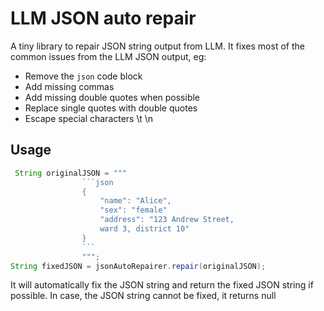 # LLM JSON auto repair

A tiny library to repair JSON string output from LLM. It fixes most of the common issues from the LLM JSON output, eg:

* Remove the ```json``` code block
* Add missing commas
* Add missing double quotes when possible
* Replace single quotes with double quotes
* Escape special characters \t \n

## Usage

```java
 String originalJSON = """
                ```json
                {
                    "name": "Alice",
                    "sex": "female"
                    "address": "123 Andrew Street,
                    ward 3, district 10"
                }
                ```
                """;
String fixedJSON = jsonAutoRepairer.repair(originalJSON);
```

It will automatically fix the JSON string and return the fixed JSON string if possible. In case, the JSON string cannot be fixed, it returns null
